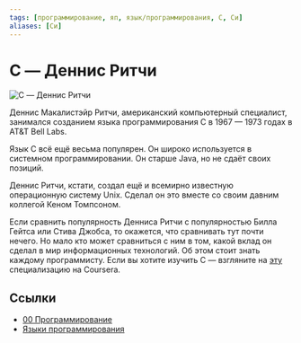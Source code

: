 ```yaml
---
tags: [программирование, яп, язык/программирования, C, Си]
aliases: [Си]
---
```

# C — Деннис Ритчи

![C — Деннис Ритчи](../assets/C%20-%20%D0%94%D0%B5%D0%BD%D0%BD%D0%B8%D1%81%20%D0%A0%D0%B8%D1%82%D1%87%D0%B8.jpg)

Деннис Макалистэйр Ритчи, американский компьютерный специалист, занимался созданием языка программирования C в 1967 — 1973 годах в AT&T Bell Labs.  
  
Язык C всё ещё весьма популярен. Он широко используется в системном программировании. Он старше Java, но не сдаёт своих позиций.  
  
Деннис Ритчи, кстати, создал ещё и всемирно известную операционную систему Unix. Сделал он это вместе со своим давним коллегой Кеном Томпсоном.  
  
Если сравнить популярность Денниса Ритчи с популярностью Билла Гейтса или Стива Джобса, то окажется, что сравнивать тут почти нечего. Но мало кто может сравниться с ним в том, какой вклад он сделал в мир информационных технологий. Об этом стоит знать каждому программисту. Если вы хотите изучить C — взгляните на [эту](https://www.coursera.org/specializations/c-programming) специализацию на Coursera.

## Ссылки

- [00 Программирование](00%20%D0%9F%D1%80%D0%BE%D0%B3%D1%80%D0%B0%D0%BC%D0%BC%D0%B8%D1%80%D0%BE%D0%B2%D0%B0%D0%BD%D0%B8%D0%B5.md)
- [Языки программирования](%D0%AF%D0%B7%D1%8B%D0%BA%D0%B8%20%D0%BF%D1%80%D0%BE%D0%B3%D1%80%D0%B0%D0%BC%D0%BC%D0%B8%D1%80%D0%BE%D0%B2%D0%B0%D0%BD%D0%B8%D1%8F.md)
